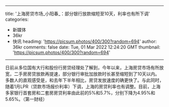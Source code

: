 
---
title: '上海房贷市场_小阳春_：部分银行放款缩短至10天，利率也有所下调'
categories: 
 - 新媒体
 - 36kr
 - 快讯
headimg: 'https://picsum.photos/400/300?random=694'
author: 36kr
comments: false
date: Tue, 01 Mar 2022 12:24:20 GMT
thumbnail: 'https://picsum.photos/400/300?random=694'
---

<div>   
日前从多位国有大行和股份行房贷经理处了解到，今年以来，上海房贷市场有所放宽，二手房房贷放款再提速，部分银行审批加放款时长甚至缩短到了10天以内。多数人的直观感受是，和去年下半年相比，房贷发放速度的确更快了。与此同时，随着1月LPR（贷款市场报价利率）下调，上海的房贷利率也有调整。目前，上海多家银行首套房和二套房房贷利率由此前的5%和5.7%，分别下降为4.95%和5.65%。（第一财经）  
</div>
            